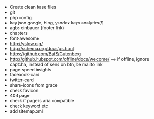 *   Create clean base files
*   git
*   php config
*   key.json google, bing, yandex keys analytics(!)
*   agbs einbauen (footer link)
*   chapters
*   font-awesome
*   http://yslow.org/
*   http://schema.org/docs/gs.html
*   https://github.com/BafS/Gutenberg
*   http://github.hubspot.com/offline/docs/welcome/ --> if offline, ignore captcha, instead of send on btn, be mailto link
*   page-speed insights
*   facebook-card
*   twitter-card
*   share-icons from grace
*   check favicon
*   404 page
*   check if page is aria compatible
*   check keyword etc
*   add sitemap.xml
